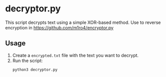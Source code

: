 # decryptor.py

This script decrypts text using a simple XOR-based method.  Use to reverse encryption in https://github.com/m1ro4/encryptor.py

## Usage

1. Create a `encrypted.txt` file with the text you want to decrypt.
2. Run the script:
   ```bash
   python3 decryptor.py
